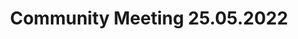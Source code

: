 ---
hidden: false
layout: post
title: "Community Meeting 25.05.2022"
permalink: "/2022-05-25-community-meeting"
cover-img: /assets/images/logo.jpg
thumbnail-img: /assets/images/logo.jpg
share-img: /assets/images/logo.jpg
eventdate: 2022-05-25
---